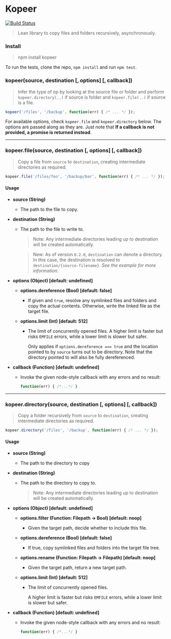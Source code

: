 Kopeer
======


[![Build Status](https://travis-ci.org/felixSchl/kopeer.svg?branch=master)](https://travis-ci.org/felixSchl/kopeer)

> Lean library to copy files and folders recursively, asynchronously.

### Install

> npm install kopeer

To run the tests, clone the repo, `npm install` and run `npm test`.

### kopeer(source, destination [, options] [, callback])

> Infer the type of op by looking at the source file or folder and perform
> `kopeer.directory(..)` if source is folder and `kopeer.file(..)` if source is
> a file.

```javascript
kopeer('/files', '/backup', function(err) { /* ... */ });
```

For available options, check `kopeer.file` and `kopeer.directory`
below. The options are passed along as they are. Just note that **If a callback
is not provided, a promise is returned instead**.

---

### kopeer.file(source, destination [, options] [, callback])

> Copy a file from `source` to `destination`, creating intermediate directories
> as required.

```javascript
kopeer.file('/files/foo', '/backup/bar', function(err) { /* ... */ });
```

#### Usage

* **source (String)**
    * The path to the file to copy.

* **destination (String)**
    * The path to the file to write to.
        > Note: Any intermediate directories leading up to destination will be
        > created automatically.

        > New: As of version `0.2.0`, `destination` can denote a directory. In
        > this case, the destination is resolved to
        > `destination/{source-filename}`.  _See the example for more
        > information._

* **options (Object) [default: undefined]**
    * **options.dereference (Bool) [default: false]**
        * If given and `true`, resolve any symlinked files and folders and copy
          the actual contents. Otherwise, write the linked file as the target
          file.

    * **options.limit (Int) [default: 512]**
        * The limit of concurrently opened files.
          A higher limit is faster but risks `EMFILE` errors, while a lower
          limit is slower but safer.

          Only applies if `options.dereference === true` and the location
          pointed to by `source` turns out to be directory. Note that the
          directory pointed to will also be fully dereferenced.

* **callback (Function) [default: undefined]**
    * Invoke the given node-style callback with any errors and no result:
      ```javascript
      function(err) { /*...*/ }
      ```

---

### kopeer.directory(source, destination [, options] [, callback])

> Copy a folder recursively from `source` to `destination`, creating
> intermediate directories as required.

```javascript
kopeer.directory('/files', '/backup', function(err) { /* ... */ });
```

#### Usage

* **source (String)**
    * The path to the directory to copy

* **destination (String)**
    * The path to the directory to copy to.

      > Note: Any intermediate directories leading up to destination will be
      > created automatically.

* **options (Object) [default: undefined]**
    * **options.filter (Function: Filepath -> Bool) [default: noop]**
        * Given the target path, decide whether to include this file.

    * **options.dereference (Bool) [default: false]**
        * If true, copy symlinked files and folders into the target file tree.

    * **options.rename (Function: Filepath -> Filepath) [default: noop]**
        * Given the target path, return a new target path.

    * **options.limit (Int) [default: 512]**
        * The limit of concurrently opened files.

          A higher limit is faster but risks `EMFILE` errors, while a lower
          limit is slower but safer.

* **callback (Function) [default: undefined]**
    * Invoke the given node-style callback with any errors and no result:
      ```javascript
      function(err) { /*...*/ }
      ```

